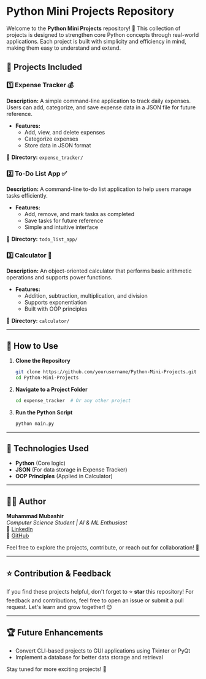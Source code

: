 # Python Mini Projects Repository

Welcome to the **Python Mini Projects** repository! 🚀 This collection of projects is designed to strengthen core Python concepts through real-world applications. Each project is built with simplicity and efficiency in mind, making them easy to understand and extend.

## 📌 Projects Included

### 1️⃣ Expense Tracker 💰
**Description:** A simple command-line application to track daily expenses. Users can add, categorize, and save expense data in a JSON file for future reference.

- **Features:**
  - Add, view, and delete expenses
  - Categorize expenses
  - Store data in JSON format

📂 **Directory:** `expense_tracker/`

### 2️⃣ To-Do List App ✅
**Description:** A command-line to-do list application to help users manage tasks efficiently.

- **Features:**
  - Add, remove, and mark tasks as completed
  - Save tasks for future reference
  - Simple and intuitive interface

📂 **Directory:** `todo_list_app/`

### 3️⃣ Calculator 🧮
**Description:** An object-oriented calculator that performs basic arithmetic operations and supports power functions.

- **Features:**
  - Addition, subtraction, multiplication, and division
  - Supports exponentiation
  - Built with OOP principles

📂 **Directory:** `calculator/`

---

## 📖 How to Use

1. **Clone the Repository**
   ```bash
   git clone https://github.com/yourusername/Python-Mini-Projects.git
   cd Python-Mini-Projects
   ```

2. **Navigate to a Project Folder**
   ```bash
   cd expense_tracker  # Or any other project
   ```

3. **Run the Python Script**
   ```bash
   python main.py
   ```

---

## 🔧 Technologies Used
- **Python** (Core logic)
- **JSON** (For data storage in Expense Tracker)
- **OOP Principles** (Applied in Calculator)

---

## 👨‍💻 Author
**Muhammad Mubashir**  
*Computer Science Student | AI & ML Enthusiast*  
🔗 [LinkedIn](https://www.linkedin.com/in/yourprofile)  
🔗 [GitHub](https://github.com/yourusername)  

Feel free to explore the projects, contribute, or reach out for collaboration! 🚀

---

## ⭐ Contribution & Feedback
If you find these projects helpful, don't forget to ⭐ **star** this repository! For feedback and contributions, feel free to open an issue or submit a pull request. Let's learn and grow together! 😊

---

## 🏆 Future Enhancements
- Convert CLI-based projects to GUI applications using Tkinter or PyQt
- Implement a database for better data storage and retrieval

Stay tuned for more exciting projects! 🚀

